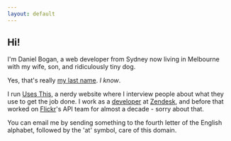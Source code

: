 ```yaml
---
layout: default
---
```


## Hi!

I'm Daniel Bogan, a web developer from Sydney now living in Melbourne with my wife, son, and ridiculously tiny dog.

Yes, that's really [my last name](https://en.wikipedia.org/wiki/Bogan "The Wikipedia entry for Bogan."). _I know_.

I run [Uses This](https://usesthis.com/ "A nerdy interview site."), a nerdy website where I interview people about what they use to get the job done. I work as a [developer](https://github.com/waferbaby/ "My GitHub account.") at [Zendesk](https://www.zendesk.com "Awesome customer support software."), and before that worked on [Flickr](https://flickr.com/ "A photo sharing website.")'s API team for almost a decade - sorry about that.

You can email me by sending something to the fourth letter of the English alphabet, followed by the 'at' symbol, care of this domain.
